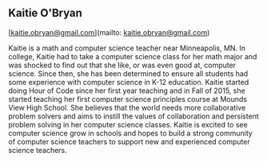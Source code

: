 ## Kaitie O'Bryan

[kaitie.obryan@gmail.com](mailto: kaitie.obryan@gmail.com)

Kaitie is a math and computer science teacher near Minneapolis, MN. In college, Kaitie had to take a computer science class for her math major and was shocked to find out that she like, or was even good at, computer science. Since then, she has been determined to ensure all students had some experience with computer science in K-12 education. Kaitie started doing Hour of Code since her first year teaching and in Fall of 2015, she started teaching her first computer science principles course at Mounds View High School. She believes that the world needs more collaborative problem solvers and aims to instill the values of collaboration and persistent problem solving in her computer science classes. Kaitie is excited to see computer science grow in schools and hopes to build a strong community of computer science teachers to support new and experienced computer science teachers.
